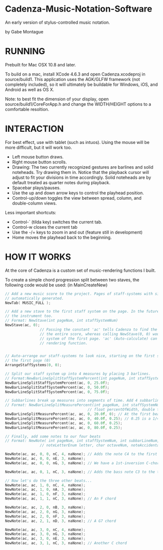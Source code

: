 Cadenza-Music-Notation-Software
===============================

An early version of stylus-controlled music notation.

by Gabe Montague

RUNNING
=======
Prebuilt for Mac OSX 10.8 and later.

To build on a mac, install XCode 4.6.3 and open Cadenza.xcodeproj in source/build1. This application uses the AGK/GLFW framework (not completely included), so it will ultimately be buildable for Windows, iOS, and Android as well as OS X.

Note: to best fit the dimension of your display, open source/build1/CoreForApp.h and change the WIDTH/HEIGHT options to a comfortable resoltion.

INTERACTION
===========
For best effect, use with tablet (such as intuos). Using the mouse will be more difficult, but it will work too.

- Left mouse button draws.
- Right mouse button scrolls.
- Drawing:
  The two currently recognized gestures are barlines and solid noteheads. Try drawing them in. Notice that the playback cursor will adjust to fit your divisions in time accordingly. Solid noteheads are by default treated as quarter notes during playback.
- Spacebar plays/pauses.
- Use the up and down arrow keys to control the playhead position.
- Control-up/down toggles the view between spread, column, and double-column views.

Less important shortcuts:
- Control-` (tilda key) switches the current tab.
- Control-w closes the current tab
- Use the -/= keys to zoom in and out (feature still in development)
- Home moves the playhead back to the beginning.

HOW IT WORKS
============

At the core of Cadenza is a custom set of music-rendering functions I built.

To create a simple chord progression split between two staves, the following code would be used: (in MainCreateNew)
```c
// Add a new music score to the project. Pages of staff-systems with single staves are
// automatically generated.
NewTab( MUSIC_FULL );

// Add a new stave to the first staff system on the page. In the future we would specify
// the instrument too.
// Format: NewStave(int pageNum, int staffSystemNum)
NewStave(ac, 0);
                // Passing the constant 'ac' tells Cadenza to find the first staff system in
                // the entire score, whereas calling NewStave(0, 0) would act upon the first
                // system of the first page. 'ac' (Auto-calculate) can be used for any 
                // rendering function.


// Auto-arrange our staff-systems to look nice, starting on the first staff system (0) of
// the first page (0)
ArrangeStaffSystems(0, 0);

// Split our staff system up into 4 measures by placing 3 barlines.
// Format:NewBarLineSplitStaffSystemPercent(int pageNum, int staffSystemNum, float percentOfWidth)
NewBarLineSplitStaffSystemPercent(ac, 0, 25.0f);
NewBarLineSplitStaffSystemPercent(ac, 0, 50.0f);
NewBarLineSplitStaffSystemPercent(ac, 0, 75.0f);

// Subbarlines break up measures into segments of time. Add 4 subbarlines (4 beats) to measure 1.
// Format: NewBarLineSplitMeasurePercent(int pageNum, int staffSystemNum, int measureNum,
                                      // float percentOfWidth, double timeInterval)
NewBarLineSplitMeasurePercent(ac, ac, 0, 20.0f, 0); // At the first beat no time has passed
NewBarLineSplitMeasurePercent(ac, ac, 0, 40.0f, 0.25); // 0.25 is a 1/4 note
NewBarLineSplitMeasurePercent(ac, ac, 0, 60.0f, 0.25);
NewBarLineSplitMeasurePercent(ac, ac, 0, 80.0f, 0.25);

// Finally, add some notes to our four beats
// Format: NewNote( int pageNum, int staffSystemNum, int subbarLineNum, int staveNum,
                // noteLetterEnum letter, char octaveNum, noteAccidentalEnum accidentalName )

NewNote(ac, ac, 0, 0, nC, 4, naNone); // Adds the note C4 to the first barline of the upper stave
NewNote(ac, ac, 0, 0, nE, 3, naNone);
NewNote(ac, ac, 0, 0, nG, 3, naNone); // We have a 1st-inversion C-chord in our right hand!

NewNote(ac, ac, 0, 1, nC, 3, naNone); // Adds the bass note C3 to the the lower stave

// Now let's do the three other beats...
NewNote(ac, ac, 1, 0, nC, 4, naNone);
NewNote(ac, ac, 1, 0, nA, 3, naNone);
NewNote(ac, ac, 1, 0, nF, 3, naNone);
NewNote(ac, ac, 1, 1, nC, 3, naNone); // An F chord

NewNote(ac, ac, 2, 0, nB, 3, naNone);
NewNote(ac, ac, 2, 0, nG, 3, naNone);
NewNote(ac, ac, 2, 0, nF, 3, naNone);
NewNote(ac, ac, 2, 1, nD, 3, naNone); // A G7 chord

NewNote(ac, ac, 3, 0, nC, 4, naNone);
NewNote(ac, ac, 3, 0, nG, 3, naNone);
NewNote(ac, ac, 3, 0, nE, 3, naNone);
NewNote(ac, ac, 3, 1, nC, 3, naNone); // Another C chord
```
